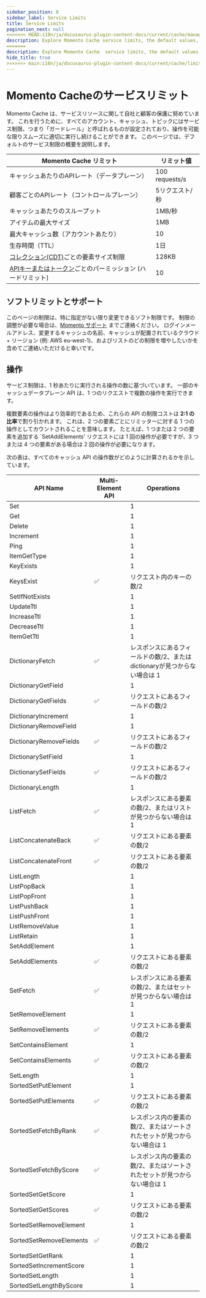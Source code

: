 ```yaml
---
sidebar_position: 8
sidebar_label: Service Limits
title: Service Limits
pagination_next: null
<<<<<<< HEAD:i18n/ja/docusaurus-plugin-content-docs/current/cache/manage/limits.md
description: Explore Momento Cache service limits, the default values, and how to get them changed if you need.
=======
description: Explore Momento Cache  service limits, the default values, and how to get them changed if you need.
hide_title: true
>>>>>>> main:i18n/ja/docusaurus-plugin-content-docs/current/cache/limits.md
---
```


# Momento Cacheのサービスリミット

Momento Cache は、サービスリソースに関して自社と顧客の保護に努めています。 これを行うために、すべてのアカウント、キャッシュ、トピックにはサービス制限、つまり「ガードレール」と呼ばれるものが設定されており、操作を可能な限りスムーズに適切に実行し続けることができます。 このページでは、デフォルトのサービス制限の概要を説明します。

| Momento Cache リミット         | リミット値          |
|--------------------------------------------------------------------------------------------------------------------|----------------|
| キャッシュあたりのAPIレート（データプレーン）           | 100 requests/s |
| 顧客ごとのAPIレート（コントロールプレーン）|5リクエスト/秒  |
| キャッシュあたりのスループット|1MB/秒          |
| アイテムの最大サイズ|1MB           |
| 最大キャッシュ数（アカウントあたり）|10             |
| 生存時間（TTL）|1日          |
| [コレクション(CDT)](https://docs.momentohq.com/develop/datatypes#collection-data-types-cdts)ごとの要素サイズ制限|128KB          |
| [APIキーまたはトークン](./develop/api-reference/auth.md)ごとのパーミッション (ハードリミット) | 10             |

## ソフトリミットとサポート

このページの制限は、特に指定がない限り変更できるソフト制限です。 制限の調整が必要な場合は、[Momento サポート](mailto:support@momentohq.com) までご連絡ください。 ログインメールアドレス、変更するキャッシュの名前、キャッシュが配置されているクラウド + リージョン (例: AWS eu-west-1)、およびリストのどの制限を増やしたいかを含めてご連絡いただけると幸いです。

## 操作

サービス制限は、1 秒あたりに実行される操作の数に基づいています。 一部のキャッシュデータプレーン API は、1 つのリクエストで複数の操作を実行できます。

複数要素の操作はより効率的であるため、これらの API の制限コストは **2:1 の比率**で割り引かれます。 これは、2 つの要素ごとにリミッターに対する 1 つの操作としてカウントされることを意味します。 たとえば、1 つまたは 2 つの要素を追加する `SetAddElements' リクエストには 1 回の操作が必要ですが、3 つまたは 4 つの要素がある場合は 2 回の操作が必要になります。

次の表は、すべてのキャッシュ API の操作数がどのように計算されるかを示しています。


| API Name                 | Multi-Element API | Operations                                                        |
| ------------------------ | ----              | ------------                                                      |
| Set                      |                   | 1                                                                 |
| Get                      |                   | 1                                                                 |
| Delete                   |                   | 1                                                                 |
| Increment                |                   | 1                                                                 |
| Ping                     |                   | 1                                                                 |
| ItemGetType              |                   | 1                                                                 |
| KeyExists                |                   | 1                                                                 |
| KeysExist                | ✅                | リクエスト内のキーの数/2                                      |
| SetIfNotExists           |                   | 1                                                                 |
| UpdateTtl                |                   | 1                                                                 |
| IncreaseTtl              |                   | 1                                                                 |
| DecreaseTtl              |                   | 1                                                                 |
| ItemGetTtl               |                   | 1                                                                 |
| DictionaryFetch          | ✅                | レスポンスにあるフィールドの数/2、またはdictionaryが見つからない場合は 1   |
| DictionaryGetField       |                   | 1                                                                 |
| DictionaryGetFields      | ✅                | リクエストにあるフィールドの数/2                                     |
| DictionaryIncrement      |                   | 1                                                                 |
| DictionaryRemoveField    |                   | 1                                                                 |
| DictionaryRemoveFields   | ✅                | リクエストにあるフィールドの数/2                                      |
| DictionarySetField       |                   | 1                                                                 |
| DictionarySetFields      | ✅                | リクエストにあるフィールドの数/2                                      |
| DictionaryLength         |                   | 1                                                                 |
| ListFetch                | ✅                | レスポンスにある要素の数/2、またはリストが見つからない場合は 1      |
| ListConcatenateBack      | ✅                | リクエストにある要素の数/2                                   |
| ListConcatenateFront     | ✅                | リクエストにある要素の数/2                                   |
| ListLength               |                   | 1                                                                 |
| ListPopBack              |                   | 1                                                                 |
| ListPopFront             |                   | 1                                                                 |
| ListPushBack             |                   | 1                                                                 |
| ListPushFront            |                   | 1                                                                 |
| ListRemoveValue          |                   | 1                                                                 |
| ListRetain               |                   | 1                                                                 |
| SetAddElement            |                   | 1                                                                 |
| SetAddElements           | ✅                | リクエストにある要素の数/2                                   |
| SetFetch                 | ✅                | レスポンスにある要素の数/2、またはセットが見つからない場合は 1       |
| SetRemoveElement         |                   | 1                                                                 |
| SetRemoveElements        | ✅                | リクエストにある要素の数/2                                   |
| SetContainsElement       |                   | 1                                                                 |
| SetContainsElements      | ✅                | リクエストにある要素の数/2                                   |
| SetLength                |                   | 1                                                                 |
| SortedSetPutElement      |                   | 1                                                                 |
| SortedSetPutElements     | ✅                | リクエストにある要素の数/2                                   |
| SortedSetFetchByRank     | ✅                | レスポンス内の要素の数/2、またはソートされたセットが見つからない場合は 1 |
| SortedSetFetchByScore    | ✅                | レスポンス内の要素の数/2、またはソートされたセットが見つからない場合は 1 |
| SortedSetGetScore        |                   | 1                                                                 |
| SortedSetGetScores       | ✅                | リクエストにある要素の数/2                                   |
| SortedSetRemoveElement   |                   | 1                                                                 |
| SortedSetRemoveElements  | ✅                | リクエストにある要素の数/2                                   |
| SortedSetGetRank         |                   | 1                                                                 |
| SortedSetIncrementScore  |                   | 1                                                                 |
| SortedSetLength          |                   | 1                                                                 |
| SortedSetLengthByScore   |                   | 1                                                                 |

